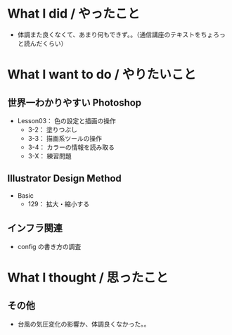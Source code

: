 # What I did / やったこと
- 体調また良くなくて、あまり何もできず。。（通信講座のテキストをちょろっと読んだくらい）

# What I want to do / やりたいこと
## 世界一わかりやすい Photoshop
- Lesson03： 色の設定と描画の操作
    - 3-2： 塗りつぶし
    - 3-3： 描画系ツールの操作
    - 3-4： カラーの情報を読み取る
    - 3-X： 練習問題

## Illustrator Design Method
- Basic
    - 129： 拡大・縮小する

## インフラ関連
- config の書き方の調査

# What I thought / 思ったこと
## その他
- 台風の気圧変化の影響か、体調良くなかった。。
